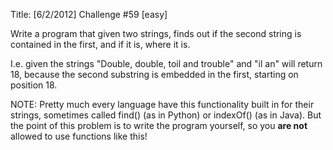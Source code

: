 Title: [6/2/2012] Challenge #59 [easy]

Write a program that given two strings, finds out if the second string is contained in the first, and if it is, where it is.

I.e. given the strings "Double, double, toil and trouble" and "il an" will return 18, because the second substring is embedded in the first, starting on position 18.

NOTE: Pretty much every language have this functionality built in for their strings, sometimes called find() (as in Python) or indexOf() (as in Java). But the point of this problem is to write the program yourself, so you **are not** allowed to use functions like this!